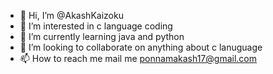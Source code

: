 - 👋 Hi, I’m @AkashKaizoku
- 👀 I’m interested in c language coding
- 🌱 I’m currently learning java and python
- 💞️ I’m looking to collaborate on anything about c lanuguage
- 📫 How to reach me mail me ponnamakash17@gmail.com

<!---
AkashKaizoku/AkashKaizoku is a ✨ special ✨ repository because its `README.md` (this file) appears on your GitHub profile.
You can click the Preview link to take a look at your changes.
--->
